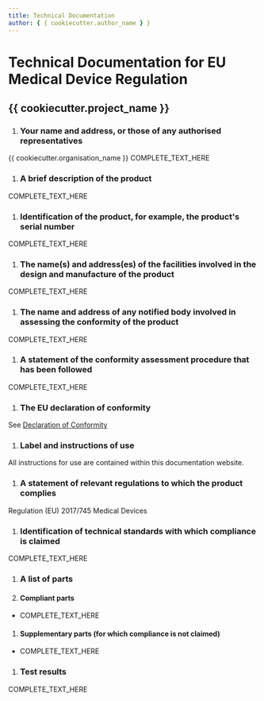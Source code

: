 ```yaml
---
title: Technical Documentation
author: { { cookiecutter.author_name } }
---
```


# Technical Documentation for EU Medical Device Regulation

## {{ cookiecutter.project_name }}

1. ### Your name and address, or those of any authorised representatives

{{ cookiecutter.organisation_name }}
COMPLETE_TEXT_HERE

1. ### A brief description of the product

COMPLETE_TEXT_HERE

1. ### Identification of the product, for example, the product's serial number

COMPLETE_TEXT_HERE

1. ### The name(s) and address(es) of the facilities involved in the design and manufacture of the product

COMPLETE_TEXT_HERE

1. ### The name and address of any notified body involved in assessing the conformity of the product

COMPLETE_TEXT_HERE

1. ### A statement of the conformity assessment procedure that has been followed

COMPLETE_TEXT_HERE

1. ### The EU declaration of conformity

See [Declaration of Conformity](doc-api.md)

1. ### Label and instructions of use

All instructions for use are contained within this documentation website.

1. ### A statement of relevant regulations to which the product complies

Regulation (EU) 2017/745 Medical Devices

1. ### Identification of technical standards with which compliance is claimed

COMPLETE_TEXT_HERE

1. ### A list of parts

1. #### Compliant parts

- COMPLETE_TEXT_HERE

1. #### Supplementary parts (for which compliance is not claimed)

- COMPLETE_TEXT_HERE

1. ### Test results

 COMPLETE_TEXT_HERE
